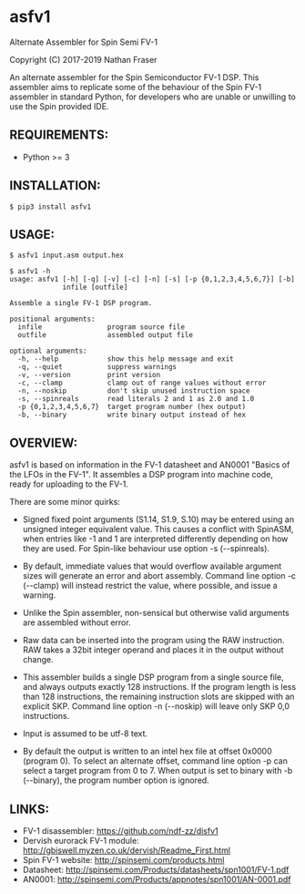 # asfv1

Alternate Assembler for Spin Semi FV-1

Copyright (C) 2017-2019 Nathan Fraser

An alternate assembler for the Spin Semiconductor FV-1 DSP. This
assembler aims to replicate some of the behaviour of the Spin FV-1
assembler in standard Python, for developers who are unable or unwilling
to use the Spin provided IDE.


## REQUIREMENTS:

- Python \>= 3


## INSTALLATION:

	$ pip3 install asfv1


## USAGE:

	$ asfv1 input.asm output.hex

	$ asfv1 -h
	usage: asfv1 [-h] [-q] [-v] [-c] [-n] [-s] [-p {0,1,2,3,4,5,6,7}] [-b]
	             infile [outfile]
	
	Assemble a single FV-1 DSP program.
	
	positional arguments:
	  infile                program source file
	  outfile               assembled output file
	
	optional arguments:
	  -h, --help            show this help message and exit
	  -q, --quiet           suppress warnings
	  -v, --version         print version
	  -c, --clamp           clamp out of range values without error
	  -n, --noskip          don't skip unused instruction space
	  -s, --spinreals       read literals 2 and 1 as 2.0 and 1.0
	  -p {0,1,2,3,4,5,6,7}  target program number (hex output)
	  -b, --binary          write binary output instead of hex


## OVERVIEW:

asfv1 is based on information in the FV-1 datasheet and AN0001 "Basics
of the LFOs in the FV-1". It assembles a DSP program into machine code,
ready for uploading to the FV-1.

There are some minor quirks:

- Signed fixed point arguments (S1.14, S1.9, S.10) may be entered
  using an unsigned integer equivalent value. This causes a conflict
  with SpinASM, when entries like -1 and 1 are interpreted
  differently depending on how they are used. For Spin-like
  behaviour use option -s (--spinreals).

- By default, immediate values that would overflow available
  argument sizes will generate an error and abort assembly. Command
  line option -c (--clamp) will instead restrict the value, where
  possible, and issue a warning.

- Unlike the Spin assembler, non-sensical but otherwise valid
  arguments are assembled without error.

- Raw data can be inserted into the program using the RAW
  instruction. RAW takes a 32bit integer operand and places it in
  the output without change.

- This assembler builds a single DSP program from a single source
  file, and always outputs exactly 128 instructions. If the program
  length is less than 128 instructions, the remaining instruction
  slots are skipped with an explicit SKP. Command line option -n
  (--noskip) will leave only SKP 0,0 instructions.

- Input is assumed to be utf-8 text.

- By default the output is written to an intel hex file at offset
  0x0000 (program 0). To select an alternate offset, command line
  option -p can select a target program from 0 to 7. When output is
  set to binary with -b (--binary), the program number option is
  ignored.


## LINKS:

- FV-1 disassembler: <https://github.com/ndf-zz/disfv1>
- Dervish eurorack FV-1 module: <http://gbiswell.myzen.co.uk/dervish/Readme_First.html>
- Spin FV-1 website: <http://spinsemi.com/products.html>
- Datasheet: <http://spinsemi.com/Products/datasheets/spn1001/FV-1.pdf>
- AN0001: <http://spinsemi.com/Products/appnotes/spn1001/AN-0001.pdf>
